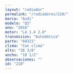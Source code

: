 ```yaml
---
layout: "radiador"
permalink: "/radiadores/210/"
marca: "Audi"
modelo: "Q3"
ano: "2016"
motor: "L4 1.4 2.0"
transmision: "Automática"
parte: "60321"
clima: "Con clima"
alto: "28 3/8"
ancho: "18 1/2"
observaciones: ""
id: "210"
---
```


